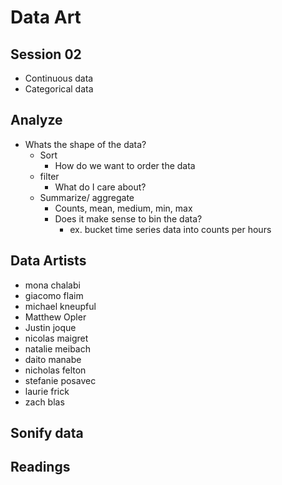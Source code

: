 # Data Art
## Session 02

* Continuous data
* Categorical data

## Analyze
* Whats the shape of the data?
  * Sort
    * How do we want to order the data
  * filter
    * What do I care about?
  * Summarize/ aggregate
    * Counts, mean, medium, min, max
    * Does it make sense to bin the data?
      * ex. bucket time series data into counts per hours

##  Data Artists
* mona chalabi
* giacomo flaim
* michael kneupful
* Matthew Opler
* Justin joque
* nicolas maigret
* natalie meibach
* daito manabe
* nicholas  felton
* stefanie posavec
* laurie frick
* zach blas

## Sonify data

## Readings

